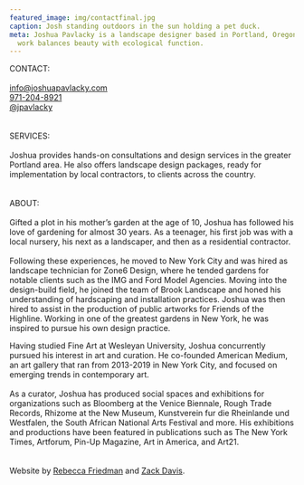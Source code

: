```yaml
---
featured_image: img/contactfinal.jpg
caption: Josh standing outdoors in the sun holding a pet duck.
meta: Joshua Pavlacky is a landscape designer based in Portland, Oregon. His
  work balances beauty with ecological function.
---
```

CONTACT:\
\
[info@joshuapavlacky.com](mailto:info@joshuapavlacky.com)\
[971-204-8921](tel:+19712048921)\
[@﻿jpavlacky](https://www.instagram.com/jpavlacky/)\
\
\
SERVICES:\
\
J﻿oshua provides hands-on consultations and design services in the greater Portland area. He also offers landscape design packages, ready for implementation by local contractors, to clients across the country. \
\
\
ABOUT:\
\
Gifted a plot in his mother’s garden at the age of 10, Joshua has followed his love of gardening for almost 30 years. As a teenager, his first job was with a local nursery, his next as a landscaper, and then as a residential contractor. \
\
Following these experiences, he moved to New York City and was hired as landscape technician for Zone6 Design, where he tended gardens for notable clients such as the IMG and Ford Model Agencies. Moving into the design-build field, he joined the team of Brook Landscape and honed his understanding of hardscaping and installation practices. Joshua was then hired to assist in the production of public artworks for Friends of the Highline. Working in one of the greatest gardens in New York, he was inspired to pursue his own design practice.

Having studied Fine Art at Wesleyan University, Joshua concurrently pursued his interest in art and curation. He co-founded American Medium, an art gallery that ran from 2013-2019 in New York City, and focused on emerging trends in contemporary art. \
\
As a curator, Joshua has produced social spaces and exhibitions for organizations such as Bloomberg at the Venice Biennale, Rough Trade Records, Rhizome at the New Museum, Kunstverein fur die Rheinlande und Westfalen, the South African National Arts Festival and more. His exhibitions and productions have been featured in publications such as The New York Times, Artforum, Pin-Up Magazine, Art in America, and Art21.\
\
\
W﻿ebsite by [Rebecca Friedman](http://rebecca-friedman.com/) and [Zack Davis](https://zackrdavis.github.io/).